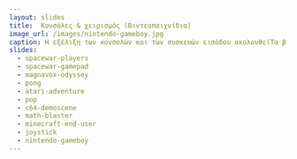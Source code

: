 ```yaml
---
layout: slides
title:  Κονσόλες & χειρισμός (Βιντεοπαιχνίδια) 
image_url: /images/nintendo-gameboy.jpg
caption: Η εξέλιξη των κονσολών και των συσκευών εισόδου ακολουθείΤα βίντεοπαιχνίδια ακολουθούν μια παράλληλη με τους υπολογιστές γραφείου διαδρομή, με διαφορετικά είδη γραφικών και συσκευών εισόδου, καθώς και άλλες μεταφορές για την αλληλεπίδραση με τον χρήστη.
slides:
  - spacewar-players
  - spacewar-gamepad
  - magnavox-odyssey
  - pong
  - atari-adventure
  - pop
  - c64-demoscene
  - math-blaster
  - minecraft-end-user
  - joystick
  - nintendo-gameboy
---
```

